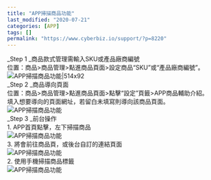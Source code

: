 ```yaml
---
title: "APP掃描商品功能"
last_modified: "2020-07-21"
categories: [APP]
tags: []
permalink: "https://www.cyberbiz.io/support/?p=8220"
---
```


_Step 1  _商品款式管理需輸入SKU或產品廠商編號  
位置：商品>商品管理>點進商品頁面>設定商品“SKU”或“產品廠商編號”。  
![APP掃描商品功能|514x92](https://www.cyberbiz.co/support/wp-content/uploads/2020/07/APP掃描商品功能01.jpg)  
_Step 2  _商品導向頁面  
位置：商品>商品管理>點進商品頁面>點擊“設定”頁籤>APP商品輔助介紹。  
填入想要導向的頁面網址，若留白未填寫則導向該商品頁面。  
![APP掃描商品功能](https://www.cyberbiz.co/support/wp-content/uploads/2020/07/APP掃描商品功能02.png)  
_Step 3  _前台操作  
1\. APP首頁點擊，左下掃描商品  
![APP掃描商品功能](https://www.cyberbiz.co/support/wp-content/uploads/2020/07/APP掃描商品功能03.png)  
3\. 將會前往商品頁，或後台自訂的連結頁面  
![APP掃描商品功能](https://www.cyberbiz.co/support/wp-content/uploads/2020/07/APP掃描商品功能05.png)  
2\. 使用手機掃描商品標籤  
![APP掃描商品功能](https://www.cyberbiz.co/support/wp-content/uploads/2020/07/APP掃描商品功能04.png)  


